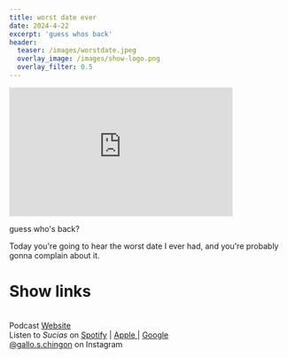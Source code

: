```yaml
---
title: worst date ever
date: 2024-4-22
excerpt: 'guess whos back'
header:
  teaser: /images/worstdate.jpeg
  overlay_image: /images/show-logo.png
  overlay_filter: 0.5
---
```


<iframe src='https://open.spotify.com/embed/episode/3kBzhKFkpFoGdfRl375Ea4' width='80%' height='232' frameborder='0' allowtransparency='true' allow='encrypted-media'></iframe>

guess who's back?

Today you're going to hear the worst date I ever had, and you're probably gonna complain about it.

# Show links

<br> Podcast [Website](https://sucias.xyz)  <a href='https://sucias.xyz'><i class='fas fa-link'></i></a>
<br> Listen to *Sucias* on [Spotify](https://open.spotify.com/show/3XjoipCU3QzeIaQAAQpBdW)  <a href='https://open.spotify.com/show/3XjoipCU3QzeIaQAAQpBdW'><i class='fab fa-spotify'></i></a> | [Apple ](https://podcasts.apple.com/us/podcast/sucias/id1548173787)<i class='fas fa-podcast'></i> | [Google ](https://podcasts.google.com/feed/aHR0cHM6Ly9hbmNob3IuZm0vcy80MjI0YzYzYy9wb2RjYXN0L3Jzcw)  <a href='https://podcasts.google.com/feed/aHR0cHM6Ly9hbmNob3IuZm0vcy80MjI0YzYzYy9wb2RjYXN0L3Jzcw'><i class='fab fa-google-play'></i></a>
<br> [@gallo.s.chingon](https://instagram.com/gallo.s.chingon) on Instagram  <a href='https://www.instagram.com/gallo.s.chingon'><i class='fa-brands fa-instagram-square'></i></a>
